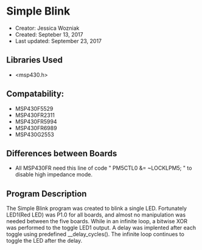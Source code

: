 # Simple Blink
* Creator: Jessica Wozniak
* Created: Septeber 13, 2017
* Last updated: September 23, 2017

## Libraries Used
* <msp430.h>

## Compatability:
* MSP430F5529
* MSP430FR2311
* MSP430FR5994
* MSP430FR6989
* MSP430G2553

## Differences between Boards
* All MSP430FR need this line of code " PM5CTL0 &= ~LOCKLPM5; " to disable high impedance mode.

## Program Description
The Simple Blink program was created to blink a single LED. Fortunately LED1(Red LED) was P1.0 for all boards, and almost no manipulation was needed between the five boards. While in an infinite loop, a bitwise XOR was performed to the toggle LED1 output. A delay was implented after each toggle using predefined __delay_cycles(). The infinite loop continues to toggle the LED after the delay. 
